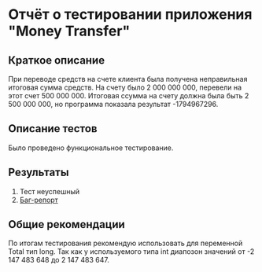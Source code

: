 # Отчёт о тестировании приложения "Money Transfer"

## Краткое описание

При переводе средств на счете клиента была получена неправильная итоговая сумма средств. На счету было 2 000 000 000, перевели на этот счет 500 000 000. Итоговая ссумма на счету должна была быть 2 500 000 000, но программа показала результат -1794967296. 
## Описание тестов

Было проведено функциональное тестирование.

## Результаты

1. Тест неуспешный
2. [Баг-репорт](https://github.com/AnastasiaMR/Money-Transfer/issues/1)


## Общие рекомендации

По итогам тестирования рекомендую использовать для переменной Total тип long. Так как у используемого типа int диапозон значений от -2 147 483 648 до 2 147 483 647.
